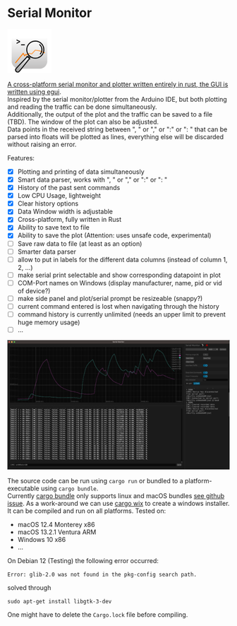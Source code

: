 # Serial Monitor

<a href="https://github.com/hacknus/serial-monitor-rust/releases"><img src="icons/icon.png" alt= “” width="100" height="100"> </img> 

A cross-platform serial monitor and plotter written entirely in rust, the GUI is written
using [egui](https://github.com/emilk/egui).  
Inspired by the serial monitor/plotter from the Arduino IDE, but both plotting and reading the traffic can be done
simultaneously.  
Additionally, the output of the plot and the traffic can be saved to a file (TBD). The window of the plot can also be
adjusted.  
Data points in the received string between ", " or "," or ":" or ": " that can be parsed into floats will be plotted as
lines, everything else will be discarded without raising an error.

Features:

- [X] Plotting and printing of data simultaneously
- [X] Smart data parser, works with ", " or "," or ":" or ": "
- [X] History of the past sent commands
- [X] Low CPU Usage, lightweight
- [X] Clear history options
- [X] Data Window width is adjustable
- [X] Cross-platform, fully written in Rust
- [X] Ability to save text to file
- [X] Ability to save the plot (Attention: uses unsafe code, experimental)
- [ ] Save raw data to file (at least as an option)
- [ ] Smarter data parser
- [ ] allow to put in labels for the different data columns (instead of column 1, 2, ...)
- [ ] make serial print selectable and show corresponding datapoint in plot
- [ ] COM-Port names on Windows (display manufacturer, name, pid or vid of device?)
- [ ] make side panel and plot/serial prompt be resizeable (snappy?)
- [ ] current command entered is lost when navigating through the history
- [ ] command history is currently unlimited (needs an upper limit to prevent huge memory usage)
- [ ] ...

![Screenshot of the application on macOS](screenshot.png)

The source code can be run using ```cargo run``` or bundled to a platform-executable using ```cargo bundle```.  
Currently [cargo bundle](https://github.com/burtonageo/cargo-bundle) only supports linux and macOS
bundles [see github issue](https://github.com/burtonageo/cargo-bundle/issues/77).
As a work-around we can use [cargo wix](https://github.com/volks73/cargo-wix) to create a windows installer.  
It can be compiled and run on all platforms.
Tested on:

- macOS 12.4 Monterey x86
- macOS 13.2.1 Ventura ARM
- Windows 10 x86
- ...

On Debian 12 (Testing) the following error occurred:

```
Error: glib-2.0 was not found in the pkg-config search path.
```

solved through

```
sudo apt-get install libgtk-3-dev
```

One might have to delete the ```Cargo.lock``` file before compiling.  
